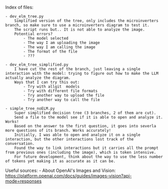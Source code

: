 Index of files: 

    - dev_elm_tree.py
        Simplified version of the tree, only includes the microinverters branch, so make sure to use a microinverters diagram to test it.
        The script runs but.. It is not able to analyze the image. 
        Potential errors? 
            - The model selected 
            - The way I am uploading the image 
            - The way I am calling the image 
            - The format of the file
            - ???

    - dev_elm_tree_simplified.py
        I have cut the rest of the branch, just leaving a single interaction with the model: trying to figure out how to make the LLM actually analyze the diagram. 
        Ways that I can try this out: 
            - Try with allgit  models
            - Try with different file formats
            - Try another way to upload the file
            - Try another way to call the file

    - simple_tree_noELM.py
        Super simplified decision tree (3 branches, 2 of them are cut). 
        Send a file to the model see if it is able to open and analyze it. Works! 
        Based on the answer to the first question, it goes into severla more questions of its branch. Works accurately!  
        Initially, I was able to open and analyze it on a single interaction, but the other interactions lost track of the conversation. 
        Found the way to link interactions but it carries all the prompt from previous ones (including the image), which is token intensive. 
        For future development, think about the way to use the less number of tokens yet making it as accurate as it can be. 



Useful sources: 
    - About OpenAI's Images and Vision: https://platform.openai.com/docs/guides/images-vision?api-mode=responses